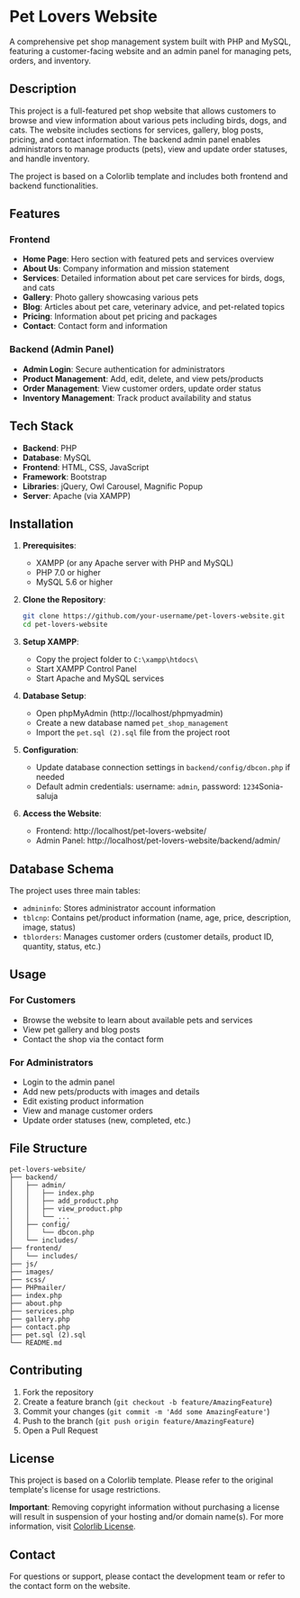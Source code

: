 # Pet Lovers Website

A comprehensive pet shop management system built with PHP and MySQL, featuring a customer-facing website and an admin panel for managing pets, orders, and inventory.

## Description

This project is a full-featured pet shop website that allows customers to browse and view information about various pets including birds, dogs, and cats. The website includes sections for services, gallery, blog posts, pricing, and contact information. The backend admin panel enables administrators to manage products (pets), view and update order statuses, and handle inventory.

The project is based on a Colorlib template and includes both frontend and backend functionalities.

## Features

### Frontend
- **Home Page**: Hero section with featured pets and services overview
- **About Us**: Company information and mission statement
- **Services**: Detailed information about pet care services for birds, dogs, and cats
- **Gallery**: Photo gallery showcasing various pets
- **Blog**: Articles about pet care, veterinary advice, and pet-related topics
- **Pricing**: Information about pet pricing and packages
- **Contact**: Contact form and information

### Backend (Admin Panel)
- **Admin Login**: Secure authentication for administrators
- **Product Management**: Add, edit, delete, and view pets/products
- **Order Management**: View customer orders, update order status
- **Inventory Management**: Track product availability and status

## Tech Stack

- **Backend**: PHP
- **Database**: MySQL
- **Frontend**: HTML, CSS, JavaScript
- **Framework**: Bootstrap
- **Libraries**: jQuery, Owl Carousel, Magnific Popup
- **Server**: Apache (via XAMPP)

## Installation

1. **Prerequisites**:
   - XAMPP (or any Apache server with PHP and MySQL)
   - PHP 7.0 or higher
   - MySQL 5.6 or higher

2. **Clone the Repository**:
   ```bash
   git clone https://github.com/your-username/pet-lovers-website.git
   cd pet-lovers-website
   ```

3. **Setup XAMPP**:
   - Copy the project folder to `C:\xampp\htdocs\`
   - Start XAMPP Control Panel
   - Start Apache and MySQL services

4. **Database Setup**:
   - Open phpMyAdmin (http://localhost/phpmyadmin)
   - Create a new database named `pet_shop_management`
   - Import the `pet.sql (2).sql` file from the project root

5. **Configuration**:
   - Update database connection settings in `backend/config/dbcon.php` if needed
   - Default admin credentials: username: `admin`, password: `1234`Sonia-saluja

6. **Access the Website**:
   - Frontend: http://localhost/pet-lovers-website/
   - Admin Panel: http://localhost/pet-lovers-website/backend/admin/

## Database Schema

The project uses three main tables:

- `admininfo`: Stores administrator account information
- `tblcnp`: Contains pet/product information (name, age, price, description, image, status)
- `tblorders`: Manages customer orders (customer details, product ID, quantity, status, etc.)

## Usage

### For Customers
- Browse the website to learn about available pets and services
- View pet gallery and blog posts
- Contact the shop via the contact form

### For Administrators
- Login to the admin panel
- Add new pets/products with images and details
- Edit existing product information
- View and manage customer orders
- Update order statuses (new, completed, etc.)

## File Structure

```
pet-lovers-website/
├── backend/
│   ├── admin/
│   │   ├── index.php
│   │   ├── add_product.php
│   │   ├── view_product.php
│   │   └── ...
│   ├── config/
│   │   └── dbcon.php
│   └── includes/
├── frontend/
│   └── includes/
├── js/
├── images/
├── scss/
├── PHPmailer/
├── index.php
├── about.php
├── services.php
├── gallery.php
├── contact.php
├── pet.sql (2).sql
└── README.md
```

## Contributing

1. Fork the repository
2. Create a feature branch (`git checkout -b feature/AmazingFeature`)
3. Commit your changes (`git commit -m 'Add some AmazingFeature'`)
4. Push to the branch (`git push origin feature/AmazingFeature`)
5. Open a Pull Request

## License

This project is based on a Colorlib template. Please refer to the original template's license for usage restrictions.

**Important**: Removing copyright information without purchasing a license will result in suspension of your hosting and/or domain name(s). For more information, visit [Colorlib License](https://colorlib.com/wp/licence/).

## Contact

For questions or support, please contact the development team or refer to the contact form on the website.
